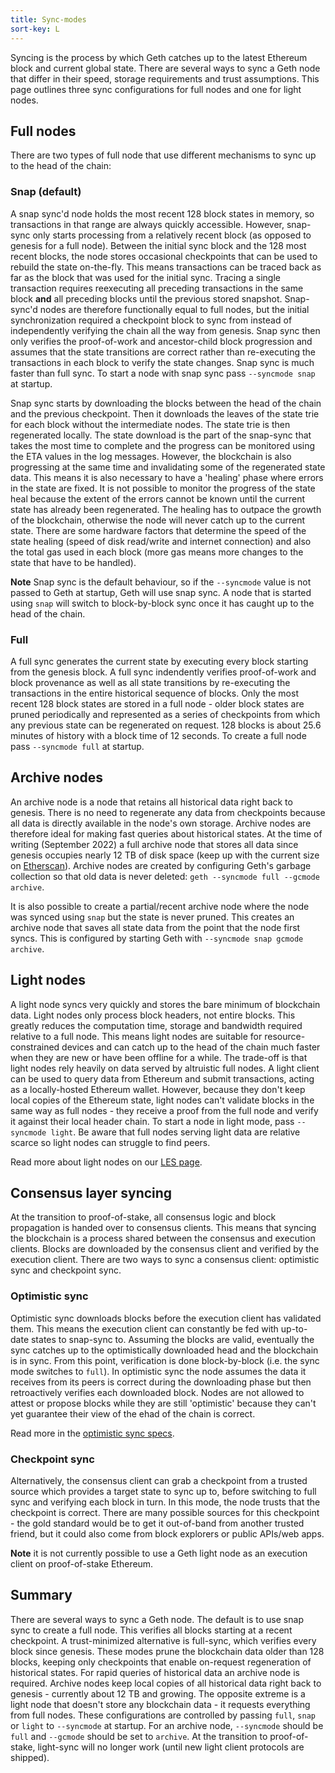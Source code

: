 ```yaml
---
title: Sync-modes
sort-key: L
---
```


Syncing is the process by which Geth catches up to the latest Ethereum block and current global state. 
There are several ways to sync a Geth node that differ in their speed, storage requirements and trust 
assumptions. This page outlines three sync configurations for full nodes and one for light nodes.

## Full nodes

There are two types of full node that use different mechanisms to sync up to the head of the chain:

### Snap (default)

A snap sync'd node holds the most recent 128 block states in memory, so transactions in that range are always quickly 
accessible. However, snap-sync only starts processing from a relatively recent block (as opposed to genesis 
for a full node). Between the initial sync block and the 128 most recent blocks, the node stores occasional 
checkpoints that can be used to rebuild the state on-the-fly. This means transactions can be traced back as 
far as the block that was used for the initial sync. Tracing a single transaction requires reexecuting all 
preceding transactions in the same block **and** all preceding blocks until the previous stored snapshot. 
Snap-sync'd nodes are therefore functionally equal to full nodes, but the initial synchronization required 
a checkpoint block to sync from instead of independently verifying the chain all the way from genesis. 
Snap sync then only verifies the proof-of-work and ancestor-child block progression and assumes that the 
state transitions are correct rather than re-executing the transactions in each block to verify the state 
changes. Snap sync is much faster than full sync. To start a node with snap sync pass `--syncmode snap` at 
startup.

Snap sync starts by downloading the blocks between the head of the chain and the previous checkpoint. Then 
it downloads the leaves of the state trie for each block without the intermediate nodes. The state trie is 
then regenerated locally. The state download is the part of the snap-sync that takes the most time to complete 
and the progress can be monitored using the ETA values in the log messages. However, the blockchain is also 
progressing at the same time and invalidating some of the regenerated state data. This means it is also necessary 
to have a 'healing' phase where errors in the state are fixed. It is not possible to monitor the progress of 
the state heal because the extent of the errors cannot be known until the current state has already been regenerated. 
The healing has to outpace the growth of the blockchain, otherwise the node will never catch up to the current state. 
There are some hardware factors that determine the speed of the state healing (speed of disk read/write and internet 
connection) and also the total gas used in each block (more gas means more changes to the state that have to be 
handled).

**Note** Snap sync is the default behaviour, so if the `--syncmode` value is not passed to Geth at startup, 
Geth will use snap sync. A node that is started using `snap` will switch to block-by-block sync once it has 
caught up to the head of the chain.

### Full

A full sync generates the current state by executing every block starting from the genesis block. A full sync 
indendently verifies proof-of-work and block provenance as well as all state transitions by re-executing the 
transactions in the entire historical sequence of blocks. Only the most recent 128 block states are stored in a full 
node - older block states are pruned periodically and represented as a series of checkpoints from which any previous 
state can be regenerated on request. 128 blocks is about 25.6 minutes of history with a block time of 12 seconds. 
To create a full node pass `--syncmode full` at startup.

## Archive nodes

An archive node is a node that retains all historical data right back to genesis. There is no need to regenerate 
any data from checkpoints because all data is directly available in the node's own storage. Archive nodes are 
therefore ideal for making fast queries about historical states. At the time of writing (September 2022) a full 
archive node that stores all data since genesis occupies nearly 12 TB of disk space (keep up with the current 
size on [Etherscan](https://etherscan.io/chartsync/chainarchive)). Archive nodes are created by configuring Geth's 
garbage collection so that old data is never deleted: `geth --syncmode full --gcmode archive`. 

It is also possible to create a partial/recent archive node where the node was synced using `snap` but the state 
is never pruned. This creates an archive node that saves all state data from the point that the node first syncs. 
This is configured by starting Geth with `--syncmode snap gcmode archive`.

## Light nodes

A light node syncs very quickly and stores the bare minimum of blockchain data. Light nodes only process block
headers, not entire blocks. This greatly reduces the computation time, storage and bandwidth required relative to a 
full node. This means light nodes are suitable for resource-constrained devices and can catch up to the head of the
chain much faster when they are new or have been offline for a while. The trade-off is that light nodes rely heavily 
on data served by altruistic full nodes. A light client can be used to query data from Ethereum and submit transactions, 
acting as a locally-hosted Ethereum wallet. However, because they don't keep local copies of the Ethereum state, light 
nodes can't validate blocks in the same way as full nodes - they receive a proof from the full node and verify it against their local header chain. 
To start a node in light mode, pass `--syncmode light`. Be aware that full nodes serving light data are relative scarce 
so light nodes can struggle to find peers.

Read more about light nodes on our [LES page](/docs/interface/les.md).

## Consensus layer syncing

At the transition to proof-of-stake, all consensus logic and block propagation is handed over to consensus clients. 
This means that syncing the blockchain is a process shared between the consensus and execution clients. Blocks are 
downloaded by the consensus client and verified by the execution client. There are two ways to sync a consensus 
client: optimistic sync and checkpoint sync. 

### Optimistic sync

Optimistic sync downloads blocks before the execution client has validated them. This means the execution client can 
constantly be fed with up-to-date states to snap-sync to. Assuming the blocks are valid, eventually the sync catches 
up to the optimistically downloaded head and the blockchain is in sync. From this point, verification is done 
block-by-block (i.e. the sync mode switches to `full`). In optimistic sync the node assumes the data it receives 
from its peers is correct during the downloading phase but then retroactively verifies each downloaded block. Nodes 
are not allowed to attest or propose blocks while they are still 'optimistic' because they can't yet guarantee their 
view of the ehad of the chain is correct.

Read more in the [optimistic sync specs](https://github.com/ethereum/consensus-specs/blob/dev/sync/optimistic.md).

### Checkpoint sync

Alternatively, the consensus client can grab a checkpoint from a trusted source which provides a target state to sync 
up to, before switching to full sync and verifying each block in turn. In this mode, the node trusts that the checkpoint 
is correct. There are many possible sources for this checkpoint - the gold standard would be to get it out-of-band 
from another trusted friend, but it could also come from block explorers or public APIs/web apps.

**Note** it is not currently possible to use a Geth light node as an execution client on proof-of-stake Ethereum.

## Summary

There are several ways to sync a Geth node. The default is to use snap sync to create a full node. This verifies all 
blocks starting at a recent checkpoint. A trust-minimized alternative is full-sync, which verifies every block since genesis. 
These modes prune the blockchain data older than 128 blocks, keeping only checkpoints that enable on-request regeneration of 
historical states. For rapid queries of historical data an archive node is required. Archive nodes keep local copies of all 
historical data right back to genesis - currently about 12 TB and growing. The opposite extreme is a light node that doesn't 
store any blockchain data - it requests everything from full nodes. These configurations are controlled by passing `full`, 
`snap` or `light` to `--syncmode` at startup. For an archive node, `--syncmode` should be `full` and `--gcmode` should be set 
to `archive`. At the transition to proof-of-stake, light-sync will no longer work (until new light client protocols are shipped). 
